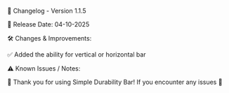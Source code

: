 📜 Changelog - Version 1.1.5  
  
📅 Release Date: 04-10-2025  
  
🛠️ Changes & Improvements:  
  
✅ Added the ability for vertical or horizontal bar  
  
⚠️ Known Issues / Notes:  
  
🚀 Thank you for using Simple Durability Bar! If you encounter any issues 🚀  
